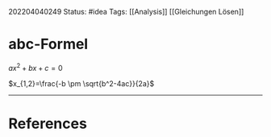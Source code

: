 
202204040249
Status: #idea
Tags: [[Analysis]] [[Gleichungen Lösen]]

# abc-Formel
$ax^2+bx+c=0$

$x_{1,2}=\frac{-b \pm \sqrt{b^2-4ac}}{2a}$




___
# References

